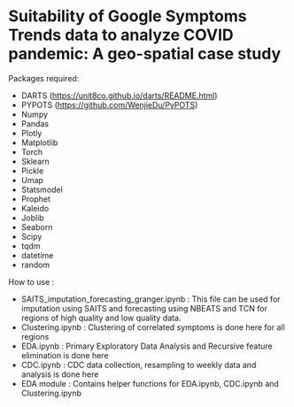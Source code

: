 # Suitability of Google Symptoms Trends data to analyze COVID pandemic: A geo-spatial case study

Packages required:
- DARTS (https://unit8co.github.io/darts/README.html)
- PYPOTS (https://github.com/WenjieDu/PyPOTS)
- Numpy
- Pandas
- Plotly
- Matplotlib
- Torch
- Sklearn
- Pickle
- Umap
- Statsmodel
- Prophet
- Kaleido
- Joblib
- Seaborn
- Scipy
- tqdm
- datetime
- random

How to use : 

- SAITS_imputation_forecasting_granger.ipynb : This file can be used for imputation using SAITS and forecasting using NBEATS and TCN for regions of high quality and low quality data. 
- Clustering.ipynb : Clustering of correlated symptoms is done here for all regions
- EDA.ipynb : Primary Exploratory Data Analysis and Recursive feature elimination is done here
- CDC.ipynb : CDC data collection, resampling to weekly data and analysis is done here
- EDA module : Contains helper functions for EDA.ipynb, CDC.ipynb and Clustering.ipynb

